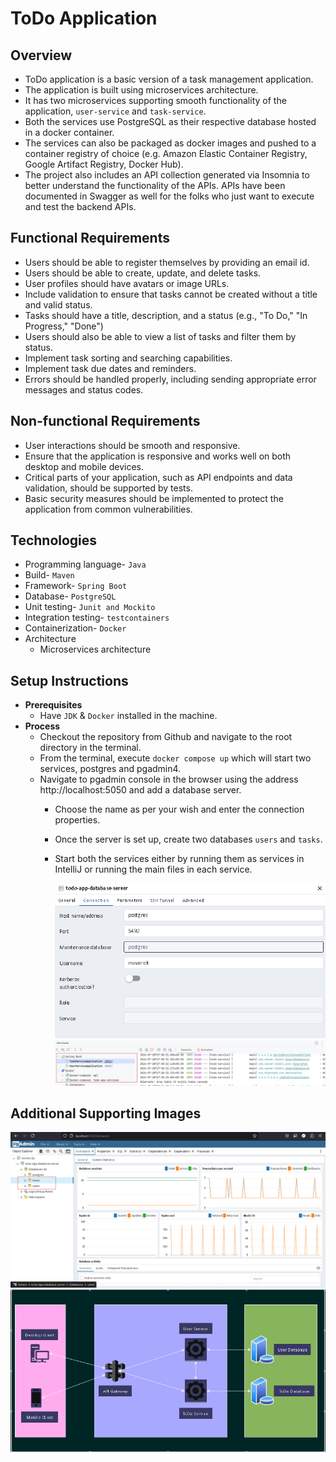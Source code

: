 # ToDo Application

## Overview

- ToDo application is a basic version of a task management application.
- The application is built using microservices architecture.
- It has two microservices supporting smooth functionality of the application, `user-service` and `task-service`.
- Both the services use PostgreSQL as their respective database hosted in a docker container.
- The services can also be packaged as docker images and pushed to a container registry of choice (e.g. Amazon Elastic
  Container Registry, Google Artifact Registry, Docker Hub).
- The project also includes an API collection generated via Insomnia to better understand the functionality of the APIs.
  APIs have been documented in Swagger as well for the folks who just want to execute and test the backend APIs.

## Functional Requirements

- Users should be able to register themselves by providing an email id.
- Users should be able to create, update, and delete tasks.
- User profiles should have avatars or image URLs.
- Include validation to ensure that tasks cannot be created without a title and valid status.
- Tasks should have a title, description, and a status (e.g., "To Do," "In Progress," "Done")
- Users should also be able to view a list of tasks and filter them by status.
- Implement task sorting and searching capabilities.
- Implement task due dates and reminders.
- Errors should be handled properly, including sending appropriate error messages and status codes.

## Non-functional Requirements

- User interactions should be smooth and responsive.
- Ensure that the application is responsive and works well on both desktop and mobile devices.
- Critical parts of your application, such as API endpoints and data validation, should be supported by tests.
- Basic security measures should be implemented to protect the application from common vulnerabilities.

## Technologies

- Programming language- `Java`
- Build- `Maven`
- Framework- `Spring Boot`
- Database- `PostgreSQL`
- Unit testing- `Junit and Mockito`
- Integration testing- `testcontainers`
- Containerization- `Docker`
- Architecture
    - Microservices architecture

## Setup Instructions

- **Prerequisites**
    - Have `JDK` & `Docker` installed in the machine.
- **Process**
    - Checkout the repository from Github and navigate to the root directory in the terminal.
    - From the terminal, execute `docker compose up` which will start two services, postgres and pgadmin4.
    - Navigate to pgadmin console in the browser using the address http://localhost:5050 and add a database server.
        - Choose the name as per your wish and enter the connection properties.
        - Once the server is set up, create two databases `users` and `tasks`.
        - Start both the services either by running them as services in IntelliJ or running the main files in each
          service.

          ![img.png](pgadmin-add-database-server.png)
          ![img.png](running-services.png)

## Additional Supporting Images

![img.png](pgadmin4.png)
![img.png](architecture.png)